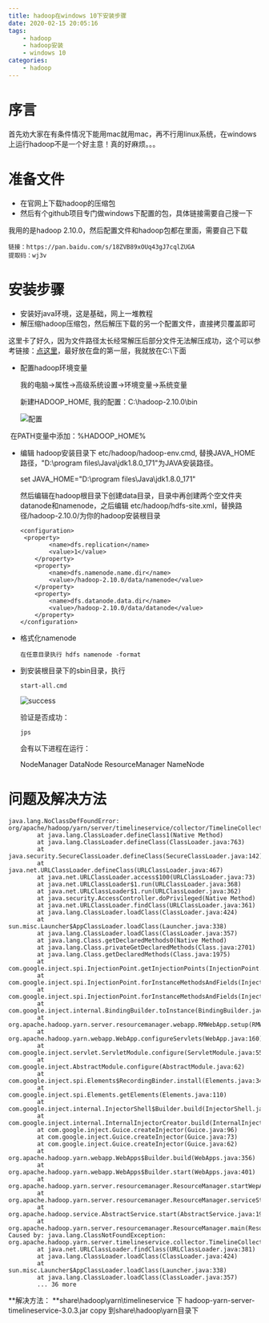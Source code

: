 ```yaml
---
title: hadoop在windows 10下安装步骤
date: 2020-02-15 20:05:16
tags: 
    - hadoop
    - hadoop安装
    - windows 10
categories: 
    - hadoop
---
```


# 序言

首先劝大家在有条件情况下能用mac就用mac，再不行用linux系统，在windows上运行hadoop不是一个好主意！真的好麻烦。。。

<!--more-->



# 准备文件

- 在官网上下载hadoop的压缩包
- 然后有个github项目专门做windows下配置的包，具体链接需要自己搜一下

我用的是hadoop 2.10.0，然后配置文件和hadoop包都在里面，需要自己下载

```
链接：https://pan.baidu.com/s/18ZVB89xOUq43gJ7cqlZUGA 
提取码：wj3v 
```



# 安装步骤

- 安装好java环境，这是基础，网上一堆教程
- 解压缩hadoop压缩包，然后解压下载的另一个配置文件，直接拷贝覆盖即可

这里卡了好久，因为文件路径太长经常解压后部分文件无法解压成功，这个可以参考链接：[点这里]( https://knowledge.autodesk.com/zh-hans/search-result/caas/sfdcarticles/sfdcarticles/CHS/The-Windows-10-default-path-length-limitation-MAX-PATH-is-256-characters.html)，最好放在盘的第一层，我就放在C:\下面

- 配置hadoop环境变量

  我的电脑->属性->高级系统设置->环境变量->系统变量

  新建HADOOP_HOME, 我的配置：C:\hadoop-2.10.0\bin

  ![配置](https://wx4.sinaimg.cn/mw690/b146837bly1gbxf3b0kv0j20s9071dfu.jpg)

​     在PATH变量中添加：%HADOOP_HOME%

- 编辑 hadoop安装目录下 etc/hadoop/hadoop-env.cmd, 替换JAVA_HOME路径，"D:\program files\Java\jdk1.8.0_171"为JAVA安装路径。

  set JAVA_HOME="D:\program files\Java\jdk1.8.0_171"

  然后编辑在hadoop根目录下创建data目录，目录中再创建两个空文件夹datanode和namenode，之后编辑 etc/hadoop/hdfs-site.xml，替换路径/hadoop-2.10.0/为你的hadoop安装根目录

  ```
  <configuration>
   <property>
          <name>dfs.replication</name>
          <value>1</value>
      </property>
      <property>
          <name>dfs.namenode.name.dir</name>
          <value>/hadoop-2.10.0/data/namenode</value>
      </property>
      <property>
          <name>dfs.datanode.data.dir</name>
          <value>/hadoop-2.10.0/data/datanode</value>
      </property>
  </configuration>
  ```

- 格式化namenode

  ```
  在任意目录执行 hdfs namenode -format
  ```

- 到安装根目录下的sbin目录，执行

  ```
  start-all.cmd
  ```

  ![success](https://wx2.sinaimg.cn/mw690/b146837bly1gbxfmuf908j20z50li7gm.jpg)

  验证是否成功：

  ```
  jps
  ```

  会有以下进程在运行：

  NodeManager
  DataNode
  ResourceManager
  NameNode



# 问题及解决方法

```
java.lang.NoClassDefFoundError: org/apache/hadoop/yarn/server/timelineservice/collector/TimelineCollectorManager
        at java.lang.ClassLoader.defineClass1(Native Method)
        at java.lang.ClassLoader.defineClass(ClassLoader.java:763)
        at java.security.SecureClassLoader.defineClass(SecureClassLoader.java:142)
        at java.net.URLClassLoader.defineClass(URLClassLoader.java:467)
        at java.net.URLClassLoader.access$100(URLClassLoader.java:73)
        at java.net.URLClassLoader$1.run(URLClassLoader.java:368)
        at java.net.URLClassLoader$1.run(URLClassLoader.java:362)
        at java.security.AccessController.doPrivileged(Native Method)
        at java.net.URLClassLoader.findClass(URLClassLoader.java:361)
        at java.lang.ClassLoader.loadClass(ClassLoader.java:424)
        at sun.misc.Launcher$AppClassLoader.loadClass(Launcher.java:338)
        at java.lang.ClassLoader.loadClass(ClassLoader.java:357)
        at java.lang.Class.getDeclaredMethods0(Native Method)
        at java.lang.Class.privateGetDeclaredMethods(Class.java:2701)
        at java.lang.Class.getDeclaredMethods(Class.java:1975)
        at com.google.inject.spi.InjectionPoint.getInjectionPoints(InjectionPoint.java:688)
        at com.google.inject.spi.InjectionPoint.forInstanceMethodsAndFields(InjectionPoint.java:380)
        at com.google.inject.spi.InjectionPoint.forInstanceMethodsAndFields(InjectionPoint.java:399)
        at com.google.inject.internal.BindingBuilder.toInstance(BindingBuilder.java:84)
        at org.apache.hadoop.yarn.server.resourcemanager.webapp.RMWebApp.setup(RMWebApp.java:56)
        at org.apache.hadoop.yarn.webapp.WebApp.configureServlets(WebApp.java:160)
        at com.google.inject.servlet.ServletModule.configure(ServletModule.java:55)
        at com.google.inject.AbstractModule.configure(AbstractModule.java:62)
        at com.google.inject.spi.Elements$RecordingBinder.install(Elements.java:340)
        at com.google.inject.spi.Elements.getElements(Elements.java:110)
        at com.google.inject.internal.InjectorShell$Builder.build(InjectorShell.java:138)
        at com.google.inject.internal.InternalInjectorCreator.build(InternalInjectorCreator.java:104)
        at com.google.inject.Guice.createInjector(Guice.java:96)
        at com.google.inject.Guice.createInjector(Guice.java:73)
        at com.google.inject.Guice.createInjector(Guice.java:62)
        at org.apache.hadoop.yarn.webapp.WebApps$Builder.build(WebApps.java:356)
        at org.apache.hadoop.yarn.webapp.WebApps$Builder.start(WebApps.java:401)
        at org.apache.hadoop.yarn.server.resourcemanager.ResourceManager.startWepApp(ResourceManager.java:1137)
        at org.apache.hadoop.yarn.server.resourcemanager.ResourceManager.serviceStart(ResourceManager.java:1245)
        at org.apache.hadoop.service.AbstractService.start(AbstractService.java:194)
        at org.apache.hadoop.yarn.server.resourcemanager.ResourceManager.main(ResourceManager.java:1446)
Caused by: java.lang.ClassNotFoundException: org.apache.hadoop.yarn.server.timelineservice.collector.TimelineCollectorManager
        at java.net.URLClassLoader.findClass(URLClassLoader.java:381)
        at java.lang.ClassLoader.loadClass(ClassLoader.java:424)
        at sun.misc.Launcher$AppClassLoader.loadClass(Launcher.java:338)
        at java.lang.ClassLoader.loadClass(ClassLoader.java:357)
        ... 36 more
```

**解决方法： **share\hadoop\yarn\timelineservice 下 hadoop-yarn-server-timelineservice-3.0.3.jar copy 到share\hadoop\yarn目录下 